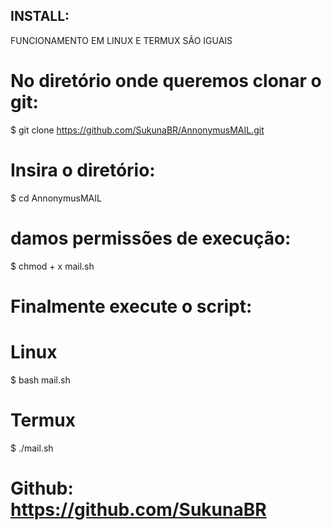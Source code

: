 ## INSTALL: 

FUNCIONAMENTO EM LINUX E TERMUX SÃO IGUAIS

# No diretório onde queremos clonar o git:
$ git clone https://github.com/SukunaBR/AnnonymusMAIL.git

# Insira o diretório:
$ cd AnnonymusMAIL

# damos permissões de execução:
$ chmod + x mail.sh

# Finalmente execute o script:

# Linux
$ bash mail.sh

# Termux
$ ./mail.sh

# Github: https://github.com/SukunaBR